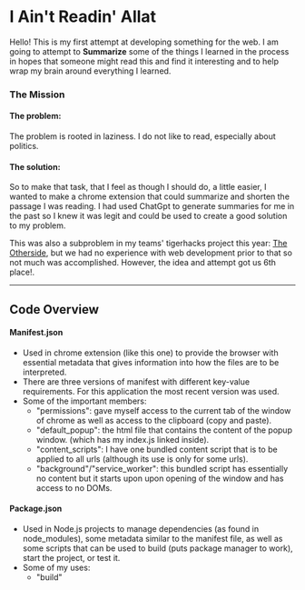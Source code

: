 # I Ain't Readin' Allat

Hello! This is my first attempt at developing something for the web. I am going to attempt to **Summarize** some of the things I learned in the process in hopes that someone might read this and find it interesting and to help wrap my brain around everything I learned.

### The Mission

#### The problem:
The problem is rooted in laziness. I do not like to read, especially about politics. 

#### The solution:
So to make that task, that I feel as though I should do, a little easier, I wanted to make a chrome extension that could summarize and shorten the passage I was reading. I had used ChatGpt to generate summaries for me in the past so I knew it was legit and could be used to create a good solution to my problem.

This was also a subproblem in my teams' tigerhacks project this year: [The Otherside](https://github.com/aaron-yang799/tiger-hacks), but we had no experience with web development prior to that so not much was accomplished. However, the idea and attempt got us 6th place!.

--------------

## Code Overview

#### Manifest.json

- Used in chrome extension (like this one) to provide the browser with essential metadata that gives information into how the files are to be interpreted.
- There are three versions of manifest with different key-value requirements. For this application the most recent version was used.
- Some of the important members:
  * "permissions": gave myself access to the current tab of the window of chrome as well as access to the clipboard (copy and paste).
  * "default_popup": the html file that contains the content of the popup window. (which has my index.js linked inside).
  * "content_scripts": I have one bundled content script that is to be applied to all urls (although its use is only for some urls).
  * "background"/"service_worker": this bundled script has essentially no content but it starts upon upon opening of the window and has access to no DOMs.

#### Package.json

- Used in Node.js projects to manage dependencies (as found in node_modules), some metadata similar to the manifest file, as well as some scripts that can be used to build (puts package manager to work), start the project, or test it.
- Some of my uses:
  * "build" 



